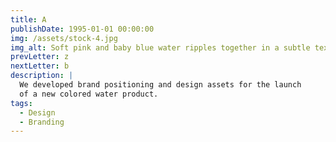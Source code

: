 ```yaml
---
title: A
publishDate: 1995-01-01 00:00:00
img: /assets/stock-4.jpg
img_alt: Soft pink and baby blue water ripples together in a subtle texture.
prevLetter: z
nextLetter: b
description: |
  We developed brand positioning and design assets for the launch
  of a new colored water product.
tags:
  - Design
  - Branding
---
```



